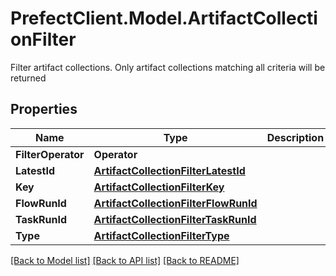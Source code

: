 # PrefectClient.Model.ArtifactCollectionFilter
Filter artifact collections. Only artifact collections matching all criteria will be returned

## Properties

Name | Type | Description | Notes
------------ | ------------- | ------------- | -------------
**FilterOperator** | **Operator** |  | [optional] 
**LatestId** | [**ArtifactCollectionFilterLatestId**](ArtifactCollectionFilterLatestId.md) |  | [optional] 
**Key** | [**ArtifactCollectionFilterKey**](ArtifactCollectionFilterKey.md) |  | [optional] 
**FlowRunId** | [**ArtifactCollectionFilterFlowRunId**](ArtifactCollectionFilterFlowRunId.md) |  | [optional] 
**TaskRunId** | [**ArtifactCollectionFilterTaskRunId**](ArtifactCollectionFilterTaskRunId.md) |  | [optional] 
**Type** | [**ArtifactCollectionFilterType**](ArtifactCollectionFilterType.md) |  | [optional] 

[[Back to Model list]](../README.md#documentation-for-models) [[Back to API list]](../README.md#documentation-for-api-endpoints) [[Back to README]](../README.md)

